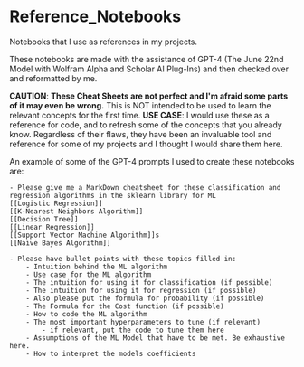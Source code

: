 # Reference_Notebooks
Notebooks that I use as references in my projects.

These notebooks are made with the assistance of GPT-4 (The June 22nd Model with Wolfram Alpha and Scholar AI Plug-Ins) and then checked over and reformatted by me. 

**CAUTION**: **These Cheat Sheets are not perfect and I'm afraid some parts of it may even be wrong.** This is NOT intended to be used to learn the relevant concepts for the first time. 
**USE CASE**: I would use these as a reference for code, and to refresh some of the concepts that you already know. Regardless of their flaws, they have been an invaluable tool and reference for some of my projects and I thought I would share them here.

An example of some of the GPT-4 prompts I used to create these notebooks are:
```
- Please give me a MarkDown cheatsheet for these classification and regression algorithms in the sklearn library for ML
[[Logistic Regression]]
[[K-Nearest Neighbors Algorithm]]
[[Decision Tree]]
[[Linear Regression]]
[[Support Vector Machine Algorithm]]s
[[Naive Bayes Algorithm]]

- Please have bullet points with these topics filled in:
    - Intuition behind the ML algorithm
    - Use case for the ML algorithm
    - The intuition for using it for classification (if possible)
    - The intuition for using it for regression (if possible)
    - Also please put the formula for probability (if possible)
    - The Formula for the Cost function (if possible)
    - How to code the ML algorithm
    - The most important hyperparameters to tune (if relevant)
        - if relevant, put the code to tune them here
    - Assumptions of the ML Model that have to be met. Be exhaustive here.
    - How to interpret the models coefficients
```